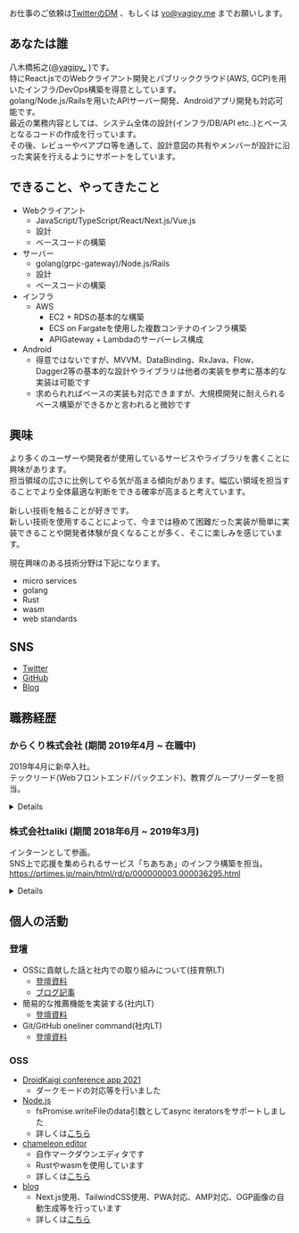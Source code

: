 お仕事のご依頼は[TwitterのDM](https://twitter.com/messages/compose?recipient_id=812979422554779648) 、もしくは yo@yagipy.me までお願いします。

## あなたは誰
八木橋拓之([@yagipy_](https://twitter.com/yagipy_) )です。  
特にReact.jsでのWebクライアント開発とパブリッククラウド(AWS, GCP)を用いたインフラ/DevOps構築を得意としています。  
golang/Node.js/Railsを用いたAPIサーバー開発、Androidアプリ開発も対応可能です。  
最近の業務内容としては、システム全体の設計(インフラ/DB/API etc..)とベースとなるコードの作成を行っています。  
その後、レビューやペアプロ等を通して、設計意図の共有やメンバーが設計に沿った実装を行えるようにサポートをしています。

## できること、やってきたこと
- Webクライアント
  - JavaScript/TypeScript/React/Next.js/Vue.js
  - 設計
  - ベースコードの構築
- サーバー
  - golang(grpc-gateway)/Node.js/Rails
  - 設計
  - ベースコードの構築
- インフラ
  - AWS
    - EC2 + RDSの基本的な構築
    - ECS on Fargateを使用した複数コンテナのインフラ構築
    - APIGateway + Lambdaのサーバーレス構成
- Android
  - 得意ではないですが、MVVM、DataBinding、RxJava、Flow、Dagger2等の基本的な設計やライブラリは他者の実装を参考に基本的な実装は可能です
  - 求められればベースの実装も対応できますが、大規模開発に耐えられるベース構築ができるかと言われると微妙です

## 興味
より多くのユーザーや開発者が使用しているサービスやライブラリを書くことに興味があります。  
担当領域の広さに比例してやる気が高まる傾向があります。幅広い領域を担当することでより全体最適な判断をできる確率が高まると考えています。  

新しい技術を触ることが好きです。  
新しい技術を使用することによって、今までは極めて困難だった実装が簡単に実装できることや開発者体験が良くなることが多く、そこに楽しみを感じています。

現在興味のある技術分野は下記になります。
- micro services
- golang
- Rust
- wasm
- web standards

## SNS
- [Twitter](https://twitter.com/yagipy_)
- [GitHub](https://github.com/yagipy)
- [Blog](https://blog.yagipy.me)

## 職務経歴
### からくり株式会社 (期間 2019年4月 ~ 在職中)
2019年4月に新卒入社。  
テックリード(Webフロントエンド/バックエンド)、教育グループリーダーを担当。

<details>

#### テックリードとして
Webフロントエンド/バックエンドに関する意思決定や設計、技術選定、レビューを担当。
<details>

- open apiやGraphQL、gRPCを使用したスキーマ駆動開発の導入
  - GraphQL(graphql-ruby, apollo-client)の導入
  - gRPCの導入(ruby, golangのサービス間通信、grpc-gatewayを使用したHTTP通信の提供)
- terraformを使用したIaCの導入
- Next.jsの導入
- Recoilの導入
- ECS on Fargateを使用した本番環境のDocker化
  - 開発環境でのみ使用されていたDockerを本番環境に導入
</details>

#### 教育グループリーダーとして
教育グループには各プラットフォームのテックリードが参加しており、会社レベルでの教育に関する施策の立案や実行を担当。  
主に行った施策は下記になります。
<details>
<summary>行った施策一覧</summary>

- KPIの立案・作成・運用
- コンピテンシーマトリクスの立案・作成・運用
- エンジニアメンターシップ制度の立案・作成・実施・運用
- 研修制度のプラッシュアップ
- テックリードによる塾形式の勉強会の立案・実施
- ライブラリ/設計比較検討会の立案・実施
</details>

#### 主に関わったプロジェクトについて
<details>

抜粋しています。

- 認証認可基盤システム(2020/10~現在)

Webフロント(React)/バックエンド(Node.js)/インフラ(AWS)を担当しました。  
LDAP 認証やActiveDirectory上のユーザーパスワード変更、 CSV データを stream API を使用して読み込む処理、sequelize を使用した DB 操作等を実装しました。

- 大手ハウスメーカー顧客管理サービス(2020/2 ~ 2020/6)

Web フロント(React)/バックエンド(Rails)を担当しました。  
主に React を使用して Web クライアントの実装を行っていました。  
react-pdf を使用したクライアント側での PDF 生成、複数ファイルのアップロード機能、react-table を使用した週次カレンダー機能等を実装しました。  
APIサーバーについてもいくつかAPIを実装しており、各区分ごとにソートを行う処理やパフォーマンスの最適化などを行いました。

- 大手メガネメーカー店舗向けサービス(2020/1 ~ 2020/9)

バックエンド(Rails)/Android(Java)をメインに開発してました。  
Railsアップグレード(4.2->5.2)、総合決済サービスを使用した決済機能のベース実装等を担当しました。
Android は楽天Pay、LINEPayの決済機能、クレジットカードのカメラ読み取り機能の実装を担当しました。

- 宿泊者管理サービス(2020/6 ~ 2020/9)

Webフロント/バックのリードとして、技術選定からアーキテクト、実装まで一通りの工程を担当しました。
Rails を使用した GraphQL サーバー構築、Next.js を使用した Web クライアント構築、terraform でのインフラ構築を担当しました。

[2020年の詳細](https://blog.yagipy.me/2020-in-review)
</details>
</details>

### 株式会社taliki (期間 2018年6月 ~ 2019年3月)
インターンとして参画。  
SNS上で応援を集められるサービス「ちあちあ」のインフラ構築を担当。  
https://prtimes.jp/main/html/rd/p/000000003.000036295.html
<details>

#### 使用技術
- AWS
  - EC2
  - ELB
  - Route53
  - etc...
- Nginx
- PostgreSQL

#### 職務内容
- EC2上にDjango実行環境の構築
  - DB: PostgreSQL
  - Webサーバー: Nginx
- お名前.comからRoute53へのドメイン移管
- お名前.comからRoute53へDNSを変更

</details>

## 個人の活動
### 登壇
- OSSに貢献した話と社内での取り組みについて(技育祭LT)
  - [登壇資料](https://docs.google.com/presentation/d/1MNydJolq1SIr76srcUbsmD7ZJzJxqprV_AgNjV7MDCM/edit?usp=sharing)
  - [ブログ記事](https://blog.yagipy.me/geeksai-lt)
- 簡易的な推薦機能を実装する(社内LT)
  - [登壇資料](https://speakerdeck.com/hiroyukiyagihashi/jian-yi-de-natui-jian-ji-neng-woshi-zhuang-suru)
- Git/GitHub oneliner command(社内LT)
  - [登壇資料](https://speakerdeck.com/hiroyukiyagihashi/github-oneliner-command)

### OSS
- [DroidKaigi conference app 2021](https://github.com/DroidKaigi/conference-app-2021)
  - ダークモードの対応等を行いました
- [Node.js](https://github.com/nodejs/node)
  - fsPromise.writeFileのdata引数としてasync iteratorsをサポートしました
  - 詳しくは[こちら](https://blog.yagipy.me/nodejs-writefile-support-async-iterators)
- [chameleon editor](https://cameleon-editor.netlify.app/)
  - 自作マークダウンエディタです
  - Rustやwasmを使用しています
  - 詳しくは[こちら](https://blog.yagipy.me/md-editor-with-rust-parser-on-the-web)
- [blog](https://blog.yagipy.me/)
  - Next.js使用、TailwindCSS使用、PWA対応、AMP対応、OGP画像の自動生成等を行っています
  - 詳しくは[こちら](https://blog.yagipy.me/build-blog)
